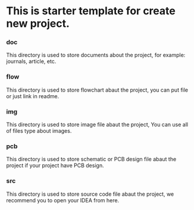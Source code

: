 # This is starter template for create new project.

### doc
This directory is used to store documents about the project, for example: journals, article, etc.

### flow
This directory is used to store flowchart abaut the project, you can put file or just link in readme.

### img
This directory is used to store image file abaut the project, You can use all of files type about images.

### pcb
This directory is used to store schematic or PCB design file abaut the project if your project have PCB design.

### src
This directory is used to store source code file abaut the project, we recommend you to open your IDEA from here.

